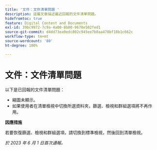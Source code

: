 ```yaml
---
title: '文件：文件清單問題 '
description: 這篇文章描述最近回報的文件清單問題。
hidefromtoc: true
feature: Digital Content and Documents
exl-id: 39bc9972-7c9a-4a00-8b00-9670e502fed1
source-git-commit: d4dd73ea9edc802c945ee7b8aa478bf18b1c662c
workflow-type: tm+mt
source-wordcount: '80'
ht-degree: 100%

---
```


# 文件：文件清單問題

<!--This article is on the WF and WFP TOCs. Valid issue, won't fix (Won't fix tab).-->

以下是已回報的文件清單問題：

* 縮圖未顯示。
* 如果使用者在清單檢視中切換所選資料夾，篩選、檢視和群組選項將不再作用。

**因應措施**

若要恢復篩選、檢視和群組選項，請切換到標準檢視，然後回到清單檢視。

_於 2023 年 6 月 1 日首次通報。_

